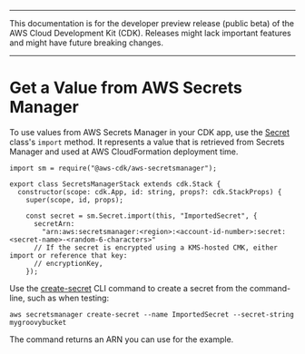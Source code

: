 --------

This documentation is for the developer preview release \(public beta\) of the AWS Cloud Development Kit \(CDK\)\. Releases might lack important features and might have future breaking changes\.

--------

# Get a Value from AWS Secrets Manager<a name="passing_secrets_manager"></a>

To use values from AWS Secrets Manager in your CDK app, use the [Secret](https://awslabs.github.io/aws-cdk/refs/_aws-cdk_aws-secretsmanager.html#secret) class's `import` method\. It represents a value that is retrieved from Secrets Manager and used at AWS CloudFormation deployment time\.

```
import sm = require("@aws-cdk/aws-secretsmanager");

export class SecretsManagerStack extends cdk.Stack {
  constructor(scope: cdk.App, id: string, props?: cdk.StackProps) {
    super(scope, id, props);

    const secret = sm.Secret.import(this, "ImportedSecret", {
      secretArn:
        "arn:aws:secretsmanager:<region>:<account-id-number>:secret:<secret-name>-<random-6-characters>"
      // If the secret is encrypted using a KMS-hosted CMK, either import or reference that key:
      // encryptionKey,
    });
```

Use the [create\-secret](https://docs.aws.amazon.com/cli/latest/reference/secretsmanager/create-secret.html) CLI command to create a secret from the command\-line, such as when testing:

```
aws secretsmanager create-secret --name ImportedSecret --secret-string mygroovybucket
```

The command returns an ARN you can use for the example\.